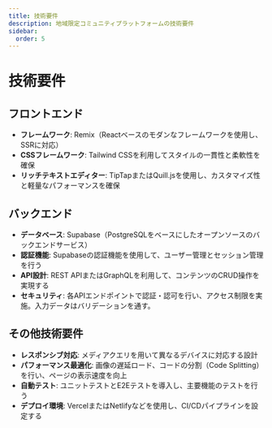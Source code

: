 ```yaml
---
title: 技術要件
description: 地域限定コミュニティプラットフォームの技術要件
sidebar:
  order: 5
---
```


# 技術要件

## フロントエンド
- **フレームワーク**: Remix（Reactベースのモダンなフレームワークを使用し、SSRに対応）
- **CSSフレームワーク**: Tailwind CSSを利用してスタイルの一貫性と柔軟性を確保
- **リッチテキストエディター**: TipTapまたはQuill.jsを使用し、カスタマイズ性と軽量なパフォーマンスを確保

## バックエンド
- **データベース**: Supabase（PostgreSQLをベースにしたオープンソースのバックエンドサービス）
- **認証機能**: Supabaseの認証機能を使用して、ユーザー管理とセッション管理を行う
- **API設計**: REST APIまたはGraphQLを利用して、コンテンツのCRUD操作を実現する
- **セキュリティ**: 各APIエンドポイントで認証・認可を行い、アクセス制限を実施。入力データはバリデーションを通す。

## その他技術要件
- **レスポンシブ対応**: メディアクエリを用いて異なるデバイスに対応する設計
- **パフォーマンス最適化**: 画像の遅延ロード、コードの分割（Code Splitting）を行い、ページの表示速度を向上
- **自動テスト**: ユニットテストとE2Eテストを導入し、主要機能のテストを行う
- **デプロイ環境**: VercelまたはNetlifyなどを使用し、CI/CDパイプラインを設定する 